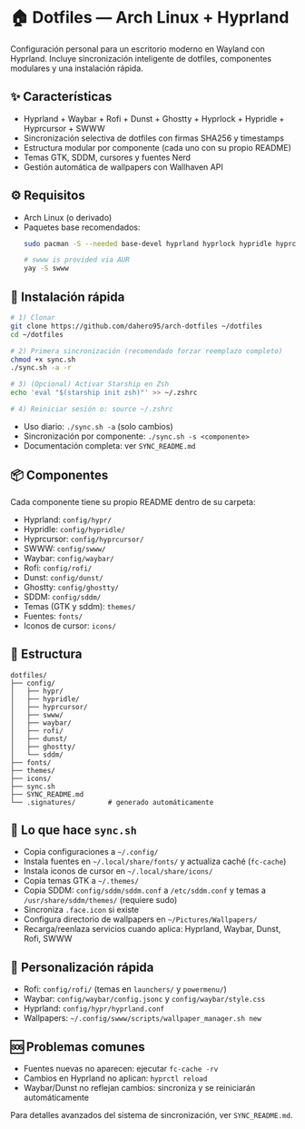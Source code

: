 # 🏠 Dotfiles — Arch Linux + Hyprland

Configuración personal para un escritorio moderno en Wayland con Hyprland. Incluye sincronización inteligente de dotfiles, componentes modulares y una instalación rápida.

## ✨ Características
- Hyprland + Waybar + Rofi + Dunst + Ghostty + Hyprlock + Hypridle + Hyprcursor + SWWW
- Sincronización selectiva de dotfiles con firmas SHA256 y timestamps
- Estructura modular por componente (cada uno con su propio README)
- Temas GTK, SDDM, cursores y fuentes Nerd
- Gestión automática de wallpapers con Wallhaven API

## ⚙️ Requisitos
- Arch Linux (o derivado)
- Paquetes base recomendados:
   ```bash
   sudo pacman -S --needed base-devel hyprland hyprlock hypridle hyprcursor waybar rofi dunst ghostty thunar playerctl grim slurp wf-recorder libnotify curl jq imagemagick noto-fonts-emoji noto-fonts ttf-jetbrains-mono-nerd ttf-nerd-fonts-symbols ttf-montserrat papirus-icon-theme zsh git curl

   # swww is provided via AUR
   yay -S swww
   ```

## 🚀 Instalación rápida
```bash
# 1) Clonar
git clone https://github.com/dahero95/arch-dotfiles ~/dotfiles
cd ~/dotfiles

# 2) Primera sincronización (recomendado forzar reemplazo completo)
chmod +x sync.sh
./sync.sh -a -r

# 3) (Opcional) Activar Starship en Zsh
echo 'eval "$(starship init zsh)"' >> ~/.zshrc

# 4) Reiniciar sesión o: source ~/.zshrc
```

- Uso diario: `./sync.sh -a` (solo cambios)
- Sincronización por componente: `./sync.sh -s <componente>`
- Documentación completa: ver `SYNC_README.md`

## 📦 Componentes
Cada componente tiene su propio README dentro de su carpeta:
- Hyprland: `config/hypr/`
- Hypridle: `config/hypridle/`
- Hyprcursor: `config/hyprcursor/`
- SWWW: `config/swww/`
- Waybar: `config/waybar/`
- Rofi: `config/rofi/`
- Dunst: `config/dunst/`
- Ghostty: `config/ghostty/`
- SDDM: `config/sddm/`
- Temas (GTK y sddm): `themes/`
- Fuentes: `fonts/`
- Iconos de cursor: `icons/`

## 📁 Estructura
```
dotfiles/
├── config/
│   ├── hypr/
│   ├── hypridle/
│   ├── hyprcursor/
│   ├── swww/
│   ├── waybar/
│   ├── rofi/
│   ├── dunst/
│   ├── ghostty/
│   └── sddm/
├── fonts/
├── themes/
├── icons/
├── sync.sh
├── SYNC_README.md
└── .signatures/        # generado automáticamente
```

## 🧩 Lo que hace `sync.sh`
- Copia configuraciones a `~/.config/`
- Instala fuentes en `~/.local/share/fonts/` y actualiza caché (`fc-cache`)
- Instala iconos de cursor en `~/.local/share/icons/`
- Copia temas GTK a `~/.themes/`
- Copia SDDM: `config/sddm/sddm.conf` a `/etc/sddm.conf` y temas a `/usr/share/sddm/themes/` (requiere sudo)
- Sincroniza `.face.icon` si existe
- Configura directorio de wallpapers en `~/Pictures/Wallpapers/`
- Recarga/reenlaza servicios cuando aplica: Hyprland, Waybar, Dunst, Rofi, SWWW

## 🎨 Personalización rápida
- Rofi: `config/rofi/` (temas en `launchers/` y `powermenu/`)
- Waybar: `config/waybar/config.jsonc` y `config/waybar/style.css`
- Hyprland: `config/hypr/hyprland.conf`
- Wallpapers: `~/.config/swww/scripts/wallpaper_manager.sh new`

## 🆘 Problemas comunes
- Fuentes nuevas no aparecen: ejecutar `fc-cache -rv`
- Cambios en Hyprland no aplican: `hyprctl reload`
- Waybar/Dunst no reflejan cambios: sincroniza y se reiniciarán automáticamente

Para detalles avanzados del sistema de sincronización, ver `SYNC_README.md`.
